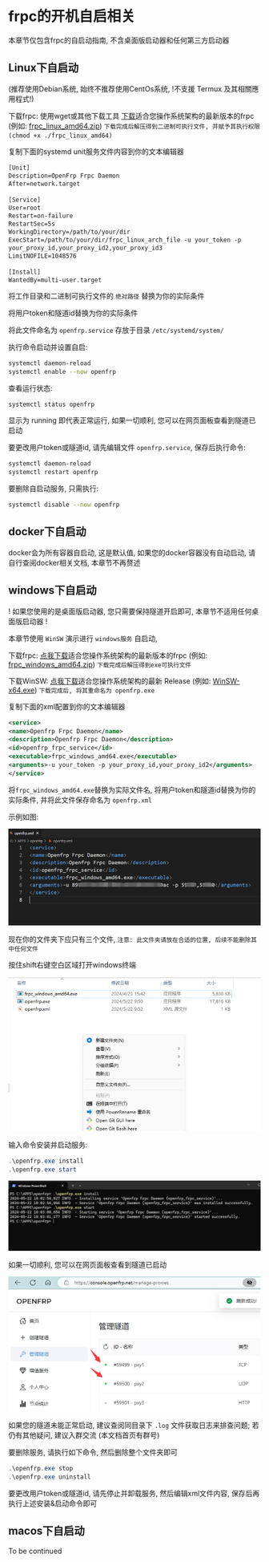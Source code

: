 # frpc的开机自启相关

本章节仅包含frpc的自启动指南, 不含桌面版启动器和任何第三方启动器

## Linux下自启动

(推荐使用Debian系统, 始终不推荐使用CentOs系统, !不支援 Termux 及其相關應用程式!)

下载frpc: 使用wget或其他下载工具 [下载](https://o.of.gs/client/)适合您操作系统架构的最新版本的frpc (例如: [frpc_linux_amd64.zip](https://o.of.gs/client/OpenFRP_0.57.0_e511492b_20240423/frpc_linux_amd64.tar.gz)) `下载完成后解压得到二进制可执行文件, 并赋予其执行权限 (chmod +x ./frpc_linux_amd64)`

复制下面的systemd unit服务文件内容到你的文本编辑器

```
[Unit]
Description=OpenFrp Frpc Daemon
After=network.target

[Service]
User=root
Restart=on-failure
RestartSec=5s
WorkingDirectory=/path/to/your/dir
ExecStart=/path/to/your/dir/frpc_linux_arch_file -u your_token -p your_proxy_id,your_proxy_id2,your_proxy_id3
LimitNOFILE=1048576

[Install]
WantedBy=multi-user.target
```

将工作目录和二进制可执行文件的 `绝对路径` 替换为你的实际条件

将用户token和隧道id替换为你的实际条件

将此文件命名为 `openfrp.service` 存放于目录 `/etc/systemd/system/`

执行命令启动并设置自启: 

```bash
systemctl daemon-reload
systemctl enable --now openfrp
```

查看运行状态: 

```bash
systemctl status openfrp
```

显示为 running 即代表正常运行, 如果一切顺利, 您可以在网页面板查看到隧道已启动

要更改用户token或隧道id, 请先编辑文件 `openfrp.service`, 保存后执行命令:

```bash
systemctl daemon-reload
systemctl restart openfrp
```

要删除自启动服务, 只需执行: 

```bash
systemctl disable --now openfrp
```

## docker下自启动

docker会为所有容器自启动, 这是默认值, 如果您的docker容器没有自动启动, 请自行查阅docker相关文档, 本章节不再赘述

## windows下自启动

! 如果您使用的是桌面版启动器, 您只需要保持隧道开启即可, 本章节不适用任何桌面版启动器 !

本章节使用 `WinSW` 演示进行 `windows服务` 自启动, 

下载frpc: [点我下载](https://o.of.gs/client/)适合您操作系统架构的最新版本的frpc (例如: [frpc_windows_amd64.zip](https://o.of.gs/client/OpenFRP_0.57.0_e511492b_20240423/frpc_windows_amd64.zip)) `下载完成后解压得到exe可执行文件`

下载WinSW: [点我下载](https://github.com/winsw/winsw/releases)适合您操作系统架构的最新 Release (例如: [WinSW-x64.exe](https://github.com/winsw/winsw/releases/download/v2.12.0/WinSW-x64.exe)) `下载完成后, 将其重命名为 openfrp.exe`

复制下面的xml配置到你的文本编辑器

```xml
<service>
<name>Openfrp Frpc Daemon</name>
<description>Openfrp Frpc Daemon</description>
<id>openfrp_frpc_service</id>
<executable>frpc_windows_amd64.exe</executable>
<arguments>-u your_token -p your_proxy_id,your_proxy_id2</arguments>
</service>
```

将`frpc_windows_amd64.exe`替换为实际文件名, 将用户token和隧道id替换为你的实际条件, 并将此文件保存命名为 `openfrp.xml`

示例如图:

![img1](./image/boot-on-startup/img1.png)

现在你的文件夹下应只有三个文件, `注意: 此文件夹请放在合适的位置, 后续不能删除其中任何文件`

按住shift右键空白区域打开windows终端

![img2](./image/boot-on-startup/img2.png)

输入命令安装并启动服务:

```powershell
.\openfrp.exe install
.\openfrp.exe start
```

![img3](./image/boot-on-startup/img3.png)

如果一切顺利, 您可以在网页面板查看到隧道已启动

![img4](./image/boot-on-startup/img4.png)

如果您的隧道未能正常启动, 建议查阅同目录下 `.log` 文件获取日志来排查问题; 若仍有其他疑问, 建议入群交流 (本文档首页有群号)

要删除服务, 请执行如下命令, 然后删除整个文件夹即可

```powershell
.\openfrp.exe stop
.\openfrp.exe uninstall
```

要更改用户token或隧道id, 请先停止并卸载服务, 然后编辑xml文件内容, 保存后再执行上述安装&启动命令即可

## macos下自启动

To be continued
